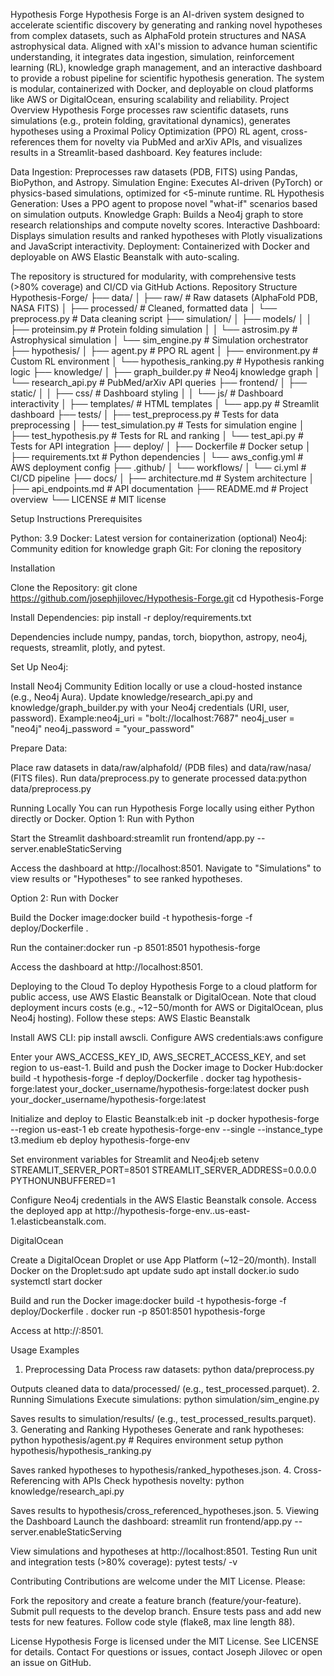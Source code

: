 Hypothesis Forge
Hypothesis Forge is an AI-driven system designed to accelerate scientific discovery by generating and ranking novel hypotheses from complex datasets, such as AlphaFold protein structures and NASA astrophysical data. Aligned with xAI's mission to advance human scientific understanding, it integrates data ingestion, simulation, reinforcement learning (RL), knowledge graph management, and an interactive dashboard to provide a robust pipeline for scientific hypothesis generation. The system is modular, containerized with Docker, and deployable on cloud platforms like AWS or DigitalOcean, ensuring scalability and reliability.
Project Overview
Hypothesis Forge processes raw scientific datasets, runs simulations (e.g., protein folding, gravitational dynamics), generates hypotheses using a Proximal Policy Optimization (PPO) RL agent, cross-references them for novelty via PubMed and arXiv APIs, and visualizes results in a Streamlit-based dashboard. Key features include:

Data Ingestion: Preprocesses raw datasets (PDB, FITS) using Pandas, BioPython, and Astropy.
Simulation Engine: Executes AI-driven (PyTorch) or physics-based simulations, optimized for <5-minute runtime.
RL Hypothesis Generation: Uses a PPO agent to propose novel "what-if" scenarios based on simulation outputs.
Knowledge Graph: Builds a Neo4j graph to store research relationships and compute novelty scores.
Interactive Dashboard: Displays simulation results and ranked hypotheses with Plotly visualizations and JavaScript interactivity.
Deployment: Containerized with Docker and deployable on AWS Elastic Beanstalk with auto-scaling.

The repository is structured for modularity, with comprehensive tests (>80% coverage) and CI/CD via GitHub Actions.
Repository Structure
Hypothesis-Forge/
├── data/
│   ├── raw/                    # Raw datasets (AlphaFold PDB, NASA FITS)
│   ├── processed/              # Cleaned, formatted data
│   └── preprocess.py           # Data cleaning script
├── simulation/
│   ├── models/
│   │   ├── proteinsim.py       # Protein folding simulation
│   │   └── astrosim.py         # Astrophysical simulation
│   └── sim_engine.py           # Simulation orchestrator
├── hypothesis/
│   ├── agent.py                # PPO RL agent
│   ├── environment.py          # Custom RL environment
│   └── hypothesis_ranking.py   # Hypothesis ranking logic
├── knowledge/
│   ├── graph_builder.py        # Neo4j knowledge graph
│   └── research_api.py         # PubMed/arXiv API queries
├── frontend/
│   ├── static/
│   │   ├── css/               # Dashboard styling
│   │   └── js/                # Dashboard interactivity
│   ├── templates/             # HTML templates
│   └── app.py                 # Streamlit dashboard
├── tests/
│   ├── test_preprocess.py     # Tests for data preprocessing
│   ├── test_simulation.py     # Tests for simulation engine
│   ├── test_hypothesis.py     # Tests for RL and ranking
│   └── test_api.py            # Tests for API integration
├── deploy/
│   ├── Dockerfile             # Docker setup
│   ├── requirements.txt       # Python dependencies
│   └── aws_config.yml         # AWS deployment config
├── .github/
│   └── workflows/
│       └── ci.yml             # CI/CD pipeline
├── docs/
│   ├── architecture.md        # System architecture
│   ├── api_endpoints.md       # API documentation
├── README.md                  # Project overview
└── LICENSE                    # MIT license

Setup Instructions
Prerequisites

Python: 3.9
Docker: Latest version for containerization (optional)
Neo4j: Community edition for knowledge graph
Git: For cloning the repository

Installation

Clone the Repository:
git clone https://github.com/josephjilovec/Hypothesis-Forge.git
cd Hypothesis-Forge


Install Dependencies:
pip install -r deploy/requirements.txt

Dependencies include numpy, pandas, torch, biopython, astropy, neo4j, requests, streamlit, plotly, and pytest.

Set Up Neo4j:

Install Neo4j Community Edition locally or use a cloud-hosted instance (e.g., Neo4j Aura).
Update knowledge/research_api.py and knowledge/graph_builder.py with your Neo4j credentials (URI, user, password).
Example:neo4j_uri = "bolt://localhost:7687"
neo4j_user = "neo4j"
neo4j_password = "your_password"


Prepare Data:

Place raw datasets in data/raw/alphafold/ (PDB files) and data/raw/nasa/ (FITS files).
Run data/preprocess.py to generate processed data:python data/preprocess.py


Running Locally
You can run Hypothesis Forge locally using either Python directly or Docker.
Option 1: Run with Python

Start the Streamlit dashboard:streamlit run frontend/app.py --server.enableStaticServing


Access the dashboard at http://localhost:8501.
Navigate to "Simulations" to view results or "Hypotheses" to see ranked hypotheses.

Option 2: Run with Docker

Build the Docker image:docker build -t hypothesis-forge -f deploy/Dockerfile .


Run the container:docker run -p 8501:8501 hypothesis-forge


Access the dashboard at http://localhost:8501.

Deploying to the Cloud
To deploy Hypothesis Forge to a cloud platform for public access, use AWS Elastic Beanstalk or DigitalOcean. Note that cloud deployment incurs costs (e.g., ~$12-$50/month for AWS or DigitalOcean, plus Neo4j hosting). Follow these steps:
AWS Elastic Beanstalk

Install AWS CLI: pip install awscli.
Configure AWS credentials:aws configure

Enter your AWS_ACCESS_KEY_ID, AWS_SECRET_ACCESS_KEY, and set region to us-east-1.
Build and push the Docker image to Docker Hub:docker build -t hypothesis-forge -f deploy/Dockerfile .
docker tag hypothesis-forge:latest your_docker_username/hypothesis-forge:latest
docker push your_docker_username/hypothesis-forge:latest


Initialize and deploy to Elastic Beanstalk:eb init -p docker hypothesis-forge --region us-east-1
eb create hypothesis-forge-env --single --instance_type t3.medium
eb deploy hypothesis-forge-env


Set environment variables for Streamlit and Neo4j:eb setenv STREAMLIT_SERVER_PORT=8501 STREAMLIT_SERVER_ADDRESS=0.0.0.0 PYTHONUNBUFFERED=1

Configure Neo4j credentials in the AWS Elastic Beanstalk console.
Access the deployed app at http://hypothesis-forge-env.<random-id>.us-east-1.elasticbeanstalk.com.

DigitalOcean

Create a DigitalOcean Droplet or use App Platform (~$12-$20/month).
Install Docker on the Droplet:sudo apt update
sudo apt install docker.io
sudo systemctl start docker


Build and run the Docker image:docker build -t hypothesis-forge -f deploy/Dockerfile .
docker run -p 8501:8501 hypothesis-forge


Access at http://<droplet-ip>:8501.

Usage Examples
1. Preprocessing Data
Process raw datasets:
python data/preprocess.py

Outputs cleaned data to data/processed/ (e.g., test_processed.parquet).
2. Running Simulations
Execute simulations:
python simulation/sim_engine.py

Saves results to simulation/results/ (e.g., test_processed_results.parquet).
3. Generating and Ranking Hypotheses
Generate and rank hypotheses:
python hypothesis/agent.py  # Requires environment setup
python hypothesis/hypothesis_ranking.py

Saves ranked hypotheses to hypothesis/ranked_hypotheses.json.
4. Cross-Referencing with APIs
Check hypothesis novelty:
python knowledge/research_api.py

Saves results to hypothesis/cross_referenced_hypotheses.json.
5. Viewing the Dashboard
Launch the dashboard:
streamlit run frontend/app.py --server.enableStaticServing

View simulations and hypotheses at http://localhost:8501.
Testing
Run unit and integration tests (>80% coverage):
pytest tests/ -v

Contributing
Contributions are welcome under the MIT License. Please:

Fork the repository and create a feature branch (feature/your-feature).
Submit pull requests to the develop branch.
Ensure tests pass and add new tests for new features.
Follow code style (flake8, max line length 88).

License
Hypothesis Forge is licensed under the MIT License. See LICENSE for details.
Contact
For questions or issues, contact Joseph Jilovec or open an issue on GitHub.
